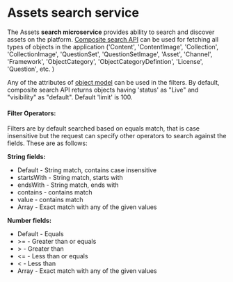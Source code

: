 # Assets search service

The Assets **search microservice** provides ability to search and discover assets on the platform. [Composite search API](http://docs.sunbird.org/latest/apis/searchapi/#tag/Search-APIs) can be used for fetching all types of objects in the application ('Content', 'ContentImage', 'Collection', 'CollectionImage', 'QuestionSet', 'QuestionSetImage', 'Asset', 'Channel', 'Framework', 'ObjectCategory', 'ObjectCategoryDefintion', 'License', 'Question', etc. )

Any of the attributes of [object model](https://github.com/project-sunbird/knowledge-platform/tree/master/schemas) can be used in the filters. By default, composite search API returns objects having 'status' as "Live" and "visibility" as "default". Default 'limit' is 100.&#x20;

#### **Filter Operators:**&#x20;

Filters are by default searched based on equals match, that is case insensitive but the request can specify other operators to search against the fields. These are as follows:&#x20;

**String fields:**&#x20;

* Default - String match, contains case insensitive
* startsWith - String match, starts with
* endsWith - String match, ends with
* contains - contains match
* value - contains match
* Array - Exact match with any of the given values

**Number fields:**&#x20;

* Default - Equals
* \>= - Greater than or equals
* \> - Greater than
* <= - Less than or equals
* < - Less than
* Array - Exact match with any of the given values

